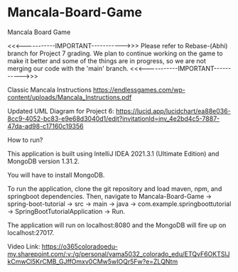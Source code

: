 # Mancala-Board-Game
Mancala Board Game



<<<-----------IMPORTANT----------->>>
Please refer to Rebase-(Abhi) branch for Project 7 grading. We plan to continue working on the game to make it better and some of the things are in progress, so we are not merging our code with the 'main' branch.
<<<-----------IMPORTANT----------->>>



Classic Mancala Instructions
https://endlessgames.com/wp-content/uploads/Mancala_Instructions.pdf

Updated UML Diagram for Project 6: https://lucid.app/lucidchart/ea88e036-8cc9-4052-bc83-e9e68d3040d1/edit?invitationId=inv_4e2bd4c5-7887-47da-ad98-c17160c19356



How to run?

This application is built using IntelliJ IDEA 2021.3.1 (Ultimate Edition) and MongoDB version 1.31.2.

You will have to install MongoDB.

To run the application, clone the git repository and load maven, npm, and springboot dependencies. Then, navigate to Mancala-Board-Game -> spring-boot-tutorial -> src -> main -> java -> com.example.springboottutorial -> SpringBootTutorialApplication -> Run.

The application will run on localhost:8080 and the MongoDB will fire up on localhost:27017.

Video Link:
https://o365coloradoedu-my.sharepoint.com/:v:/g/personal/vama5032_colorado_edu/ETQvF6OKTSlJkCmwCl5KrCMB_GJffOmxv0CMw5wIOQr5Fw?e=ZLQNtm
